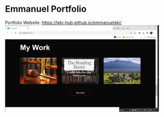 # Emmanuel Portfolio
Portfolio Website: https://leki-hub.github.io/emmanueleki/
![Portfolio Image](public/Images/readme-image.png)


